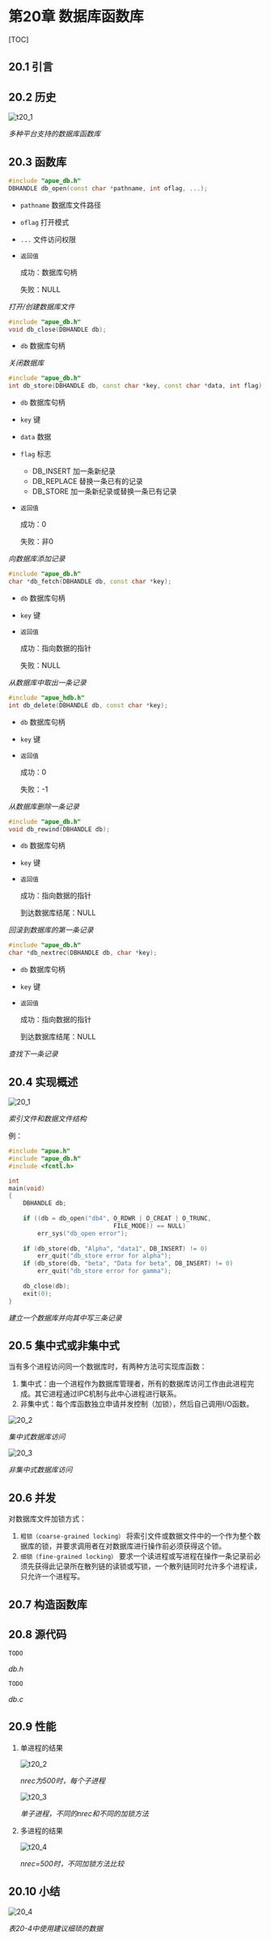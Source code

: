 # 第20章 数据库函数库

[TOC]



## 20.1 引言



## 20.2 历史

![t20_1](res/t20_1.png)

*多种平台支持的数据库函数库*



## 20.3 函数库

```c++
#include "apue_db.h"
DBHANDLE db_open(const char *pathname, int oflag, ...);
```

- `pathname` 数据库文件路径

- `oflag` 打开模式

- `...` 文件访问权限

- `返回值`

  成功：数据库句柄

  失败：NULL

*打开/创建数据库文件*

```c++
#include "apue_db.h"
void db_close(DBHANDLE db);
```

- `db` 数据库句柄

*关闭数据库*

```c++
#include "apue_db.h"
int db_store(DBHANDLE db, const char *key, const char *data, int flag);
```

- `db` 数据库句柄

- `key` 键

- `data` 数据

- `flag` 标志

  - DB_INSERT 加一条新纪录
  - DB_REPLACE 替换一条已有的记录
  - DB_STORE 加一条新纪录或替换一条已有记录

- `返回值`

  成功：0

  失败：非0

*向数据库添加记录*

```c++
#include "apue_db.h"
char *db_fetch(DBHANDLE db, const char *key);
```

- `db` 数据库句柄

- `key` 键

- `返回值`

  成功：指向数据的指针

  失败：NULL

*从数据库中取出一条记录*

```c++
#include "apue_hdb.h"
int db_delete(DBHANDLE db, const char *key);
```

- `db` 数据库句柄

- `key` 键

- `返回值`

  成功：0

  失败：-1

*从数据库删除一条记录*

```c++
#include "apue_db.h"
void db_rewind(DBHANDLE db);
```

- `db` 数据库句柄

- `key` 键

- `返回值`

  成功：指向数据的指针

  到达数据库结尾：NULL

*回滚到数据库的第一条记录*

```c++
#include "apue_db.h"
char *db_nextrec(DBHANDLE db, char *key);
```

- `db` 数据库句柄

- `key` 键

- `返回值`

  成功：指向数据的指针

  到达数据库结尾：NULL

*查找下一条记录*



## 20.4 实现概述

![20_1](res/20_1.png)

*索引文件和数据文件结构*

例：

```c++
#include "apue.h"
#include "apue_db.h"
#include <fcntl.h>

int 
main(void)
{
    DBHANDLE db;
    
    if ((db = db_open("db4", O_RDWR | O_CREAT | O_TRUNC, 
                             FILE_MODE)) == NULL)
        err_sys("db_open error");
    
    if (db_store(db, "Alpha", "data1", DB_INSERT) != 0)
        err_quit("db_store error for alpha");
    if (db_store(db, "beta", "Data for beta", DB_INSERT) != 0)
        err_quit("db_store error for gamma");
    
    db_close(db);
    exit(0);
}
```

*建立一个数据库并向其中写三条记录*



## 20.5 集中式或非集中式

当有多个进程访问同一个数据库时，有两种方法可实现库函数：

1. 集中式：由一个进程作为数据库管理者，所有的数据库访问工作由此进程完成。其它进程通过IPC机制与此中心进程进行联系。
2. 非集中式：每个库函数独立申请并发控制（加锁），然后自己调用I/O函数。

![20_2](res/20_2.png)

*集中式数据库访问*

![20_3](res/20_3.png)

*非集中式数据库访问*



## 20.6 并发

对数据库文件加锁方式：

1. `粗锁（coarse-grained locking）` 将索引文件或数据文件中的一个作为整个数据库的锁，并要求调用者在对数据库进行操作前必须获得这个锁。
2. `细锁（fine-grained locking）` 要求一个读进程或写进程在操作一条记录前必须先获得此记录所在散列链的读锁或写锁，一个散列链同时允许多个进程读，只允许一个进程写。



## 20.7 构造函数库



## 20.8 源代码

```c++
TODO
```

*db.h*

```c++
TODO
```

*db.c*



## 20.9 性能

1. 单进程的结果

   ![t20_2](res/t20_2.png)

   *nrec为500时，每个子进程*

   ![t20_3](res/t20_3.png)

   *单子进程，不同的nrec和不同的加锁方法*

2. 多进程的结果

   ![t20_4](res/t20_4.png)

   *nrec=500时，不同加锁方法比较*



## 20.10 小结

![20_4](res/20_4.png)

*表20-4中使用建议细琐的数据*





